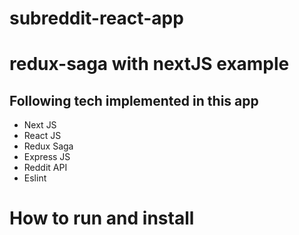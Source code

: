 # subreddit-react-app

# redux-saga with nextJS example

## Following tech implemented in this app

- Next JS
- React JS
- Redux Saga 
- Express JS
- Reddit API
- Eslint 

# How to run and install




